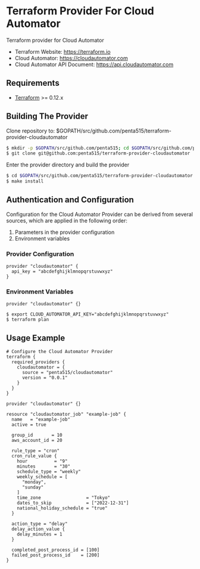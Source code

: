 # Terraform Provider For Cloud Automator
Terraform provider for Cloud Automator

- Terraform Website: https://terraform.io
- Cloud Automator: https://cloudautomator.com
- Cloud Automator API Document: https://api.cloudautomator.com

## Requirements

-	[Terraform](https://www.terraform.io/downloads.html) >= 0.12.x

## Building The Provider

Clone repository to: $GOPATH/src/github.com/penta515/terraform-provider-cloudautomator

```sh
$ mkdir -p $GOPATH/src/github.com/penta515; cd $GOPATH/src/github.com/penta515
$ git clone git@github.com:penta515/terraform-provider-cloudautomator
```

Enter the provider directory and build the provider

```sh
$ cd $GOPATH/src/github.com/penta515/terraform-provider-cloudautomator
$ make install
```

## Authentication and Configuration
Configuration for the Cloud Automator Provider can be derived from several sources, which are applied in the following order:

1. Parameters in the provider configuration
1. Environment variables

### Provider Configuration

```hcl
provider "cloudautomator" {
  api_key = "abcdefghijklmnopqrstuvwxyz"
}
```

### Environment Variables

```hcl
provider "cloudautomator" {}
```

```shell
$ export CLOUD_AUTOMATOR_API_KEY="abcdefghijklmnopqrstuvwxyz"
$ terraform plan
```

## Usage Example

```hcl
# Configure the Cloud Automator Provider
terraform {
  required_providers {
    cloudautomator = {
      source = "penta515/cloudautomator"
      version = "0.0.1"
    }
  }
}

provider "cloudautomator" {}

resource "cloudautomator_job" "example-job" {
  name   = "example-job"
  active = true

  group_id       = 10
  aws_account_id = 20

  rule_type = "cron"
  cron_rule_value {
    hour          = "9"
    minutes       = "30"
    schedule_type = "weekly"
    weekly_schedule = [
      "monday",
      "sunday"
    ]
    time_zone                 = "Tokyo"
    dates_to_skip             = ["2022-12-31"]
    national_holiday_schedule = "true"
  }

  action_type = "delay"
  delay_action_value {
    delay_minutes = 1
  }

  completed_post_process_id = [100]
  failed_post_process_id    = [200]
}
```
